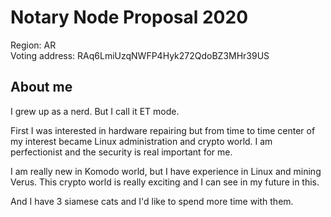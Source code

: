 # Notary Node Proposal 2020


Region: AR
<br>Voting address: RAq6LmiUzqNWFP4Hyk272QdoBZ3MHr39US

## About me
I grew up as a nerd. But I call it ET mode. 

First I was interested in hardware repairing but from time to time center of my interest became Linux administration and crypto world.
I am perfectionist and the security is real important for me. 

I am really new in Komodo world, but I have experience in Linux and mining Verus. 
This crypto world is really exciting and I can see in my future in this. 

And I have 3 siamese cats and I'd like to spend more time with them.
